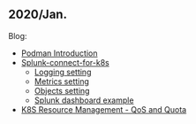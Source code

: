 

2020/Jan.
----------

Blog:
- [Podman Introduction](01-Container/Podman/01_Concept.md)
- [Splunk-connect-for-k8s](05-Monitoring/splunk-connect/01-introduction.md)
  - [Logging setting](05-Monitoring/splunk-connect/02-logging-setting.md)
  - [Metrics setting](05-Monitoring/splunk-connect/03-metrics-setting.md)
  - [Objects setting](05-Monitoring/splunk-connect/04-objects-setting.md)
  - [Splunk dashboard example](05-Monitoring/splunk-connect/05-splunk-dashboard.md)
- [K8S Resource Management - QoS and Quota](03-Beginner/ResourceManage/quota.md)

